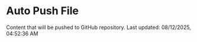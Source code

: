 # Auto Push File

Content that will be pushed to GitHub repository.
Last updated: 08/12/2025, 04:52:36 AM